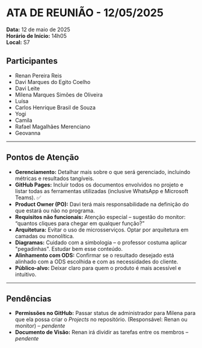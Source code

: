 # ATA DE REUNIÃO - 12/05/2025

**Data:** 12 de maio de 2025  
**Horário de Início:** 14h05  
**Local:** S7  

## Participantes

- Renan Pereira Reis  
- Davi Marques do Egito Coelho  
- Davi Leite  
- Milena Marques Simões de Oliveira  
- Luísa  
- Carlos Henrique Brasil de Souza  
- Yogi  
- Camila  
- Rafael Magalhães Merenciano  
- Geovanna  

---

## Pontos de Atenção

- **Gerenciamento:** Detalhar mais sobre o que será gerenciado, incluindo métricas e resultados tangíveis.  
- **GitHub Pages:** Incluir todos os documentos envolvidos no projeto e listar todas as ferramentas utilizadas (inclusive WhatsApp e Microsoft Teams). ✅  
- **Product Owner (PO):** Davi terá mais responsabilidade na definição do que estará ou não no programa.  
- **Requisitos não funcionais:** Atenção especial – sugestão do monitor: “quantos cliques para chegar em qualquer função?”  
- **Arquitetura:** Evitar o uso de microsserviços. Optar por arquitetura em camadas ou monolítica.  
- **Diagramas:** Cuidado com a simbologia – o professor costuma aplicar "pegadinhas". Estudar bem esse conteúdo.  
- **Alinhamento com ODS:** Confirmar se o resultado desejado está alinhado com a ODS escolhida e com as necessidades do cliente.  
- **Público-alvo:** Deixar claro para quem o produto é mais acessível e intuitivo. 

---

## Pendências

- **Permissões no GitHub:** Passar status de administrador para Milena para que ela possa criar o *Projects* no repositório. (Responsável: Renan ou monitor) – *pendente*  
- **Documento de Visão:** Renan irá dividir as tarefas entre os membros – *pendente*  
